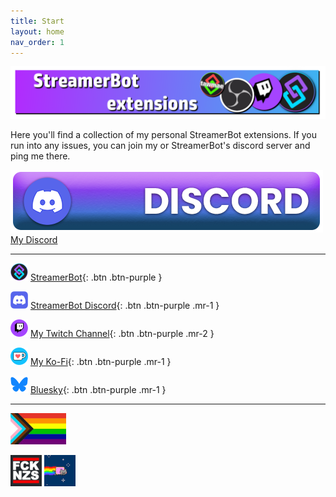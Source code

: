 ```yaml
---
title: Start
layout: home
nav_order: 1
---
```


![Picture](assets/media/sb_title.png)

Here you'll find a collection of my personal StreamerBot extensions. If you run into any issues, you can join my or StreamerBot's discord server and ping me there.

![Picture](assets/general/github_discord.png) [My Discord](https://discord.gg/gEm5UMSvYs)

---

![Picture](assets/media/sb_logo.png) [StreamerBot](https://streamer.bot/){: .btn .btn-purple }

![Picture](assets/media/discord_logo.png) [StreamerBot Discord](https://discord.streamer.bot/){: .btn .btn-purple .mr-1 }

![Picture](assets/media/twitch_logo.png) [My Twitch Channel](https://twitch.tv/tawmae){: .btn .btn-purple .mr-2 }

![Picture](assets/media/kofi_logo.png) [My Ko-Fi](https://ko-fi.com/tawmae){: .btn .btn-purple .mr-1 }

![Picture](assets/media/bsky_logo.png) [Bluesky](https://bsky.app/profile/tawmae.bsky.social){: .btn .btn-purple .mr-1 }

---


![Picture](assets/media/lgbtq.jpg) 

![Picture](assets/media/fcknzs.jpg)  ![Picture](assets/media/nyancat.png)




